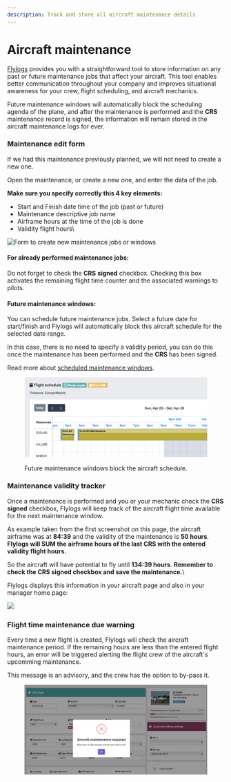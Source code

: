 ```yaml
---
description: Track and store all aircraft maintenance details
---
```


# Aircraft maintenance

[Flylogs](https://www.flylogs.com/) provides you with a straightforward tool to store information on any past or future maintenance jobs that affect your aircraft. This tool enables better communication throughout your company and improves situational awareness for your crew, flight scheduling, and aircraft mechanics.&#x20;

Future maintenance windows will automatically block the scheduling agenda of the plane, and after the maintenance is performed and the **CRS** maintenance record is signed, the information will remain stored in the aircraft maintenance logs for ever.



### Maintenance edit form

If we had this maintenance previously planned, we will not need to create a new one.

Open the maintenance, or create a new one, and enter the data of the job.

**Make sure you specify correctly this 4 key elements:**

* Start and Finish date time of the job (past or future)
* Maintenance descriptive job name
* Airframe hours at the time of the job is done
* Validity flight hours\


![Form to create new maintenance jobs or windows](https://tawk.link/61f94bae9bd1f31184da67e3/kb/attachments/QBVim\_Eg0P.png)

#### **For already performed maintenance jobs:**

Do not forget to check the **CRS** **signed** checkbox.  Checking this box activates the remaining flight time counter and the associated warnings to pilots.

#### **Future maintenance windows:**

You can schedule future maintenance jobs. Select a future date for start/finish and Flylogs will automatically block this aircraft schedule for the selected date range.

In this case, there is no need to specify a validity period, you can do this once the maintenance has been performed and the **CRS** has been signed.

Read more about [scheduled maintenance windows](schedule-maintenance-windows.md).

<figure><img src="../../.gitbook/assets/Screenshot 2023-04-23 at 11.53.10.png" alt=""><figcaption><p>Future maintenance windows block the aircraft schedule.</p></figcaption></figure>

### Maintenance validity tracker

Once a maintenance is performed and you or your mechanic check the **CRS signed** checkbox, Flylogs will keep track of the aircraft flight time available for the next maintenance window.



As example taken from the first screenshot on this page, the aircraft airframe was at **84:39** and the validity of the maintenance is **50 hours**.\
**Flylogs will SUM the airframe hours of the last CRS with the entered validity flight hours.**

So the aircraft will have potential to fly until **134:39 hours**. **Remember to check the CRS signed checkbox and save the maintenance.**\


Flylogs displays this information in your aircraft page and also in your manager home page:

![](https://tawk.link/61f94bae9bd1f31184da67e3/kb/attachments/ZvqEAD18Km.png)

### Flight time maintenance due warning

Every time a new flight is created, Flylogs will check the aircraft maintenance period. If the remaining hours are less than the entered flight hours, an error will be triggered alerting the flight crew of the aircraft´s upcomming maintenance.

This message is an advisory, and the crew has the option to by-pass it.

<figure><img src="../../.gitbook/assets/Screenshot 2023-03-24 at 16.05.50.png" alt="Aircraft maintenance required advisory message"><figcaption></figcaption></figure>
